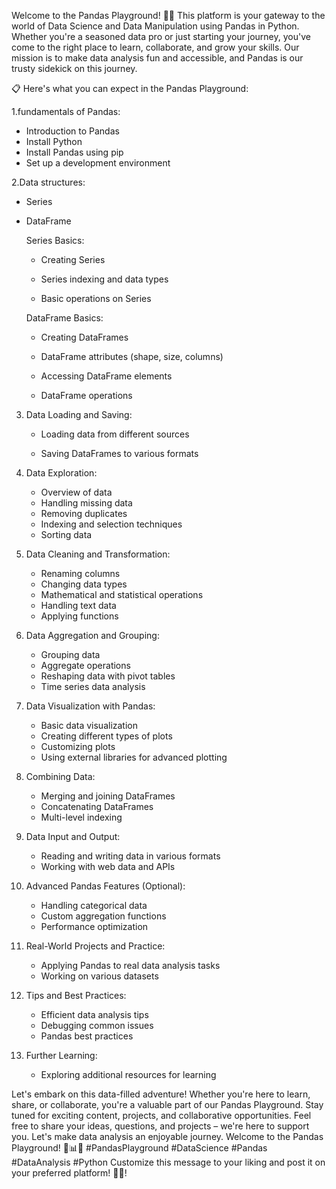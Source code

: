 Welcome to the Pandas Playground! 🐼🎉
This platform is your gateway to the world of Data Science and Data Manipulation using Pandas in Python. Whether you're a seasoned data pro or just starting your journey, you've come to the right place to learn, collaborate, and grow your skills.
Our mission is to make data analysis fun and accessible, and Pandas is our trusty sidekick on this journey.


📋 Here's what you can expect in the Pandas Playground:


1.fundamentals of Pandas:
   - Introduction to Pandas
   - Install Python
   - Install Pandas using pip
   - Set up a development environment

2.Data structures:
  - Series
  - DataFrame     

     Series Basics:

     - Creating Series
    

    - Series indexing and data types
    

    - Basic operations on Series

    DataFrame Basics:
      -  Creating DataFrames
    
      - DataFrame attributes (shape, size, columns)
    
      - Accessing DataFrame elements
    
      -  DataFrame operations

3. Data Loading and Saving:             
   - Loading data from different sources
   
   - Saving DataFrames to various formats

4. Data Exploration:
   - Overview of data
   -  Handling missing data
   - Removing duplicates
   -  Indexing and selection techniques
   - Sorting data

5. Data Cleaning and Transformation:
   - Renaming columns
   - Changing data types
   - Mathematical and statistical operations
   - Handling text data
   - Applying functions

6. Data Aggregation and Grouping:
   - Grouping data
   - Aggregate operations
   - Reshaping data with pivot tables
   - Time series data analysis

7. Data Visualization with Pandas:
   - Basic data visualization
   - Creating different types of plots
   - Customizing plots
   - Using external libraries for advanced plotting

8. Combining Data:
    - Merging and joining DataFrames
    - Concatenating DataFrames
    - Multi-level indexing

9. Data Input and Output:
    - Reading and writing data in various formats
    - Working with web data and APIs

10. Advanced Pandas Features (Optional):
    - Handling categorical data
    - Custom aggregation functions
    - Performance optimization

11. Real-World Projects and Practice:
    - Applying Pandas to real data analysis tasks
    - Working on various datasets

12. Tips and Best Practices:
    - Efficient data analysis tips
    - Debugging common issues
    - Pandas best practices

13. Further Learning:
    - Exploring additional resources for learning

Let's embark on this data-filled adventure! Whether you're here to learn, share, or collaborate, you're a valuable part of our Pandas Playground.
Stay tuned for exciting content, projects, and collaborative opportunities. Feel free to share your ideas, questions, and projects – we're here to support you.
Let's make data analysis an enjoyable journey. Welcome to the Pandas Playground! 🌟📊🚀 #PandasPlayground #DataScience #Pandas #DataAnalysis #Python
Customize this message to your liking and post it on your preferred platform! 📢🐼!

